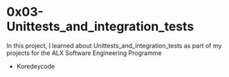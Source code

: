 # 0x03-Unittests_and_integration_tests
In this project, I learned about Unittests_and_integration_tests as part of my projects for the ALX Software Engineering Programme
* Koredeycode
